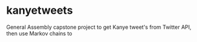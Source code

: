 # kanyetweets
General Assembly capstone project to get Kanye tweet's from Twitter API, then use Markov chains to
